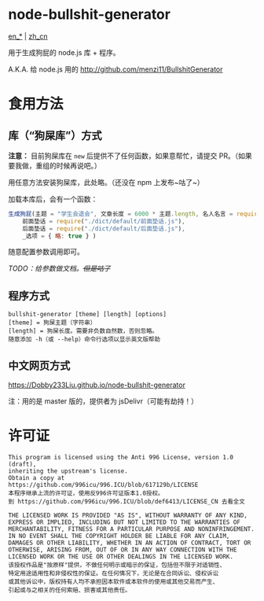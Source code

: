 # node-bullshit-generator

[en_*](README.md) | [zh_cn](README-zh_cn.md)

用于生成狗屁的 node.js 库 + 程序。

A.K.A. 给 node.js 用的 http://github.com/menzi11/BullshitGenerator

# 食用方法
## 库（“狗屎库”）方式

**注意：** 目前狗屎库在 `new` 后提供不了任何函数，如果意帮忙，请提交 PR。（如果要我做，重组的时候再说吧。）

用任意方法安装狗屎库，此处略。（还没在 npm 上发布~咕了~）

加载本库后，会有一个函数：
```javascript
生成狗屁(主题 = "学生会退会", 文章长度 = 6000 * 主题.length, 名人名言 = require("./dict/default/名人名言.js"), 废话 = require("./dict/default/废话.js")(主题),
	前面垫话 = require("./dict/default/前面垫话.js"),
	后面垫话 = require("./dict/default/后面垫话.js"),
	_选项 = { 略: true } )
```
随意配置参数调用即可。

*TODO：给参数做文档。<s>但是咕了</s>*
## 程序方式

```
bullshit-generator [theme] [length] [options]
[theme] = 狗屎主题（字符串）
[length] = 狗屎长度。需要非负数自然数，否则忽略。
随意添加 -h（或 --help）命令行选项以显示英文版帮助
```
## 中文网页方式
https://Dobby233Liu.github.io/node-bullshit-generator

注：用的是 master 版的，提供者为 jsDelivr（可能有劫持！）

# 许可证

```
This program is licensed using the Anti 996 License, version 1.0 (draft),
inheriting the upstream's license.
Obtain a copy at https://github.com/996icu/996.ICU/blob/617129b/LICENSE
本程序继承上流的许可证，使用反996许可证版本1.0授权。
到 https://github.com/996icu/996.ICU/blob/def6413/LICENSE_CN 去看全文

THE LICENSED WORK IS PROVIDED "AS IS", WITHOUT WARRANTY OF ANY KIND,
EXPRESS OR IMPLIED, INCLUDING BUT NOT LIMITED TO THE WARRANTIES OF
MERCHANTABILITY, FITNESS FOR A PARTICULAR PURPOSE AND NONINFRINGEMENT.
IN NO EVENT SHALL THE COPYRIGHT HOLDER BE LIABLE FOR ANY CLAIM,
DAMAGES OR OTHER LIABILITY, WHETHER IN AN ACTION OF CONTRACT, TORT OR
OTHERWISE, ARISING FROM, OUT OF OR IN ANY WAY CONNECTION WITH THE
LICENSED WORK OR THE USE OR OTHER DEALINGS IN THE LICENSED WORK.
该授权作品是"按原样"提供，不做任何明示或暗示的保证，包括但不限于对适销性、
特定用途适用性和非侵权性的保证。在任何情况下，无论是在合同诉讼、侵权诉讼
或其他诉讼中，版权持有人均不承担因本软件或本软件的使用或其他交易而产生、
引起或与之相关的任何索赔、损害或其他责任。
```